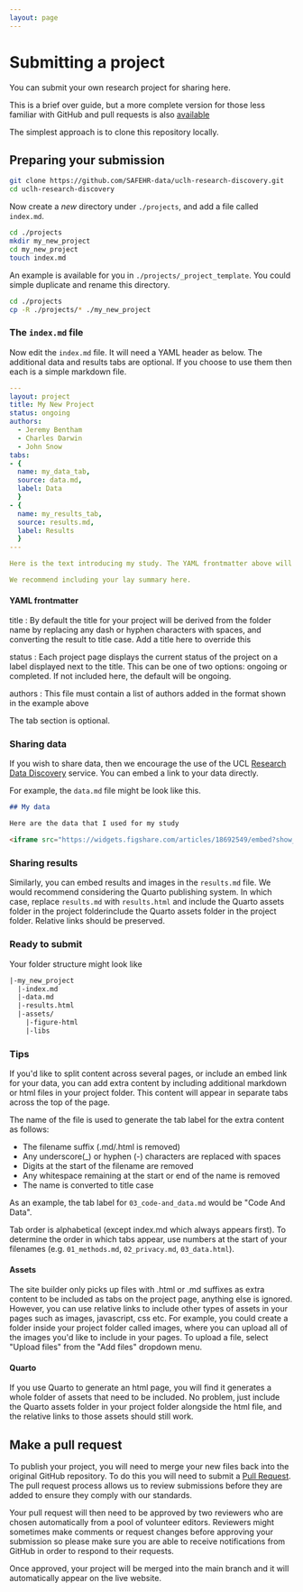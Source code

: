 ```yaml
---
layout: page
---
```


# Submitting a project

You can submit your own research project for sharing here.

This is a brief over guide, but a more complete version for those less familiar with GitHub and pull requests is also [available](./project_submission_lowcode)

The simplest approach is to clone this repository locally.

## Preparing your submission

```sh
git clone https://github.com/SAFEHR-data/uclh-research-discovery.git
cd uclh-research-discovery
```

Now create a *new* directory under `./projects`, and add a file called `index.md`. 

```sh
cd ./projects
mkdir my_new_project
cd my_new_project
touch index.md
```

An example is available for you in `./projects/_project_template`. You could simple duplicate and rename this directory.

```sh
cd ./projects
cp -R ./projects/* ./my_new_project
```

### The `index.md` file

Now edit the `index.md` file. It will need a YAML header as below. The additional data and results tabs are optional. If you choose to use them then each is a simple markdown file.

```yaml
---
layout: project
title: My New Project
status: ongoing
authors:
  - Jeremy Bentham
  - Charles Darwin
  - John Snow
tabs:
- {
  name: my_data_tab,
  source: data.md,
  label: Data
  }
- {
  name: my_results_tab,
  source: results.md,
  label: Results
  }
---

Here is the text introducing my study. The YAML frontmatter above will not be displayed to the user.

We recommend including your lay summary here.
```

#### YAML frontmatter

title
: By default the title for your project will be derived from the folder name by replacing any dash or hyphen characters with spaces, and converting the result to title case. Add a title here to override this

status
: Each project page displays the current status of the project on a label displayed next to the title. This can be one of two options: ongoing or completed. If not included here, the default will be ongoing.

authors
: This file must contain a list of authors added in the format shown in the example above

The tab section is optional.

### Sharing data

If you wish to share data, then we encourage the use of the UCL [Research Data Discovery](https://rdr.ucl.ac.uk/) service. You can embed a link to your data directly.

For example, the `data.md` file might be look like this.

```md
## My data

Here are the data that I used for my study

<iframe src="https://widgets.figshare.com/articles/18692549/embed?show_title=1" width="568" height="351" allowfullscreen frameborder="0"></iframe>

```

### Sharing results

Similarly, you can embed results and images in the `results.md` file. We would recommend considering the Quarto publishing system. In which case, replace `results.md` with `results.html` and include the Quarto assets folder in the project folderinclude the Quarto assets folder in the project folder. Relative links should be preserved.

### Ready to submit

Your folder structure might look like

```txt
|-my_new_project
  |-index.md
  |-data.md
  |-results.html
  |-assets/
    |-figure-html
    |-libs
```


### Tips

If you'd like to split content across several pages, or include an embed link for your data, you can add extra content by including additional markdown or html files in your project folder. This content will appear in separate tabs across the top of the page.

The name of the file is used to generate the tab label for the extra content as follows:

- The filename suffix (.md/.html is removed)
- Any underscore(_) or hyphen (-) characters are replaced with spaces
- Digits at the start of the filename are removed
- Any whitespace remaining at the start or end of the name is removed
- The name is converted to title case

As an example, the tab label for `03_code-and_data.md` would be "Code And Data".

Tab order is alphabetical (except index.md which always appears first). To determine the order in which tabs appear, use numbers at the start of your filenames (e.g. `01_methods.md`, `02_privacy.md`, `03_data.html`).

#### Assets

The site builder only picks up files with .html or .md suffixes as extra content to be included as tabs on the project page, anything else is ignored. However, you can use relative links to include other types of assets in your pages such as images, javascript, css etc. For example, you could create a folder inside your project folder called images, where you can upload all of the images you'd like to include in your pages. To upload a file, select "Upload files" from the "Add files" dropdown menu.

#### Quarto

If you use Quarto to generate an html page, you will find it generates a whole folder of assets that need to be included. No problem, just include the Quarto assets folder in your project folder alongside the html file, and the relative links to those assets should still work.

## Make a pull request

To publish your project, you will need to merge your new files back into the original GitHub repository. To do this you will need to submit a [Pull Request](https://docs.github.com/en/pull-requests/collaborating-with-pull-requests/proposing-changes-to-your-work-with-pull-requests/about-pull-requests). The pull request process allows us to review submissions before they are added to ensure they comply with our standards.


Your pull request will then need to be approved by two reviewers who are chosen automatically from a pool of volunteer editors. Reviewers might sometimes make comments or request changes before approving your submission so please make sure you are able to receive notifications from GitHub in order to respond to their requests.

Once approved, your project will be merged into the main branch and it will automatically appear on the live website.